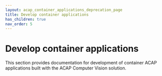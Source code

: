 ```yaml
---
layout: acap_container_applications_deprecation_page
title: Develop container applications
has_children: true
nav_order: 5
---
```


# Develop container applications

This section provides documentation for development of container ACAP
applications built with the ACAP Computer Vision solution.
